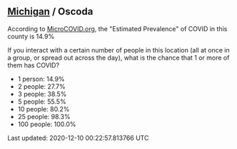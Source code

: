 
## [Michigan](/united-states/michigan) / Oscoda

According to [MicroCOVID.org](http://microcovid.org),
the "Estimated Prevalence" of COVID in this county is 14.9%

If you interact with a certain number of people in this location
(all at once in a group, or spread out across the day), what is the chance that
1 or more of them has COVID?

- 1 person: 14.9%
- 2 people: 27.7%
- 3 people: 38.5%
- 5 people: 55.5%
- 10 people: 80.2%
- 25 people: 98.3%
- 100 people: 100.0%

Last updated: 2020-12-10 00:22:57.813766 UTC

